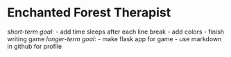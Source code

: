 # **Enchanted Forest Therapist**
 _short-term goal_:
    - add time sleeps after each line break
    - add colors
    - finish writing game
_longer-term goal_:
    - make flask app for game
    - use markdown in github for profile
